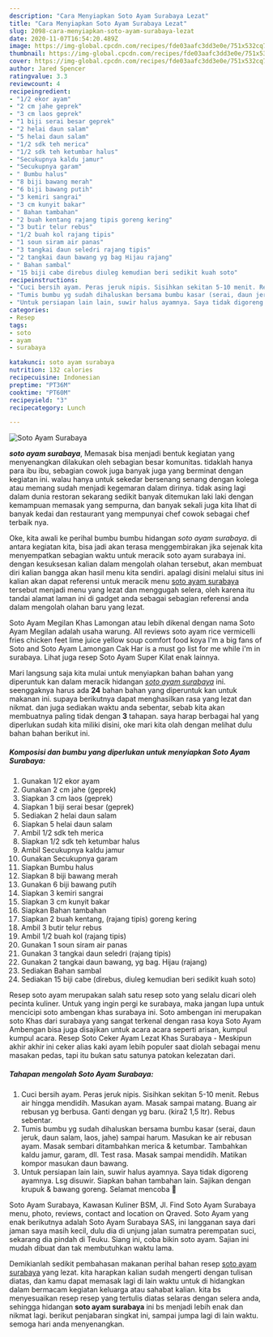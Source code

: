 ```yaml
---
description: "Cara Menyiapkan Soto Ayam Surabaya Lezat"
title: "Cara Menyiapkan Soto Ayam Surabaya Lezat"
slug: 2098-cara-menyiapkan-soto-ayam-surabaya-lezat
date: 2020-11-07T16:54:20.489Z
image: https://img-global.cpcdn.com/recipes/fde03aafc3dd3e0e/751x532cq70/soto-ayam-surabaya-foto-resep-utama.jpg
thumbnail: https://img-global.cpcdn.com/recipes/fde03aafc3dd3e0e/751x532cq70/soto-ayam-surabaya-foto-resep-utama.jpg
cover: https://img-global.cpcdn.com/recipes/fde03aafc3dd3e0e/751x532cq70/soto-ayam-surabaya-foto-resep-utama.jpg
author: Jared Spencer
ratingvalue: 3.3
reviewcount: 4
recipeingredient:
- "1/2 ekor ayam"
- "2 cm jahe geprek"
- "3 cm laos geprek"
- "1 biji serai besar geprek"
- "2 helai daun salam"
- "5 helai daun salam"
- "1/2 sdk teh merica"
- "1/2 sdk teh ketumbar halus"
- "Secukupnya kaldu jamur"
- "Secukupnya garam"
- " Bumbu halus"
- "8 biji bawang merah"
- "6 biji bawang putih"
- "3 kemiri sangrai"
- "3 cm kunyit bakar"
- " Bahan tambahan"
- "2 buah kentang rajang tipis goreng kering"
- "3 butir telur rebus"
- "1/2 buah kol rajang tipis"
- "1 soun siram air panas"
- "3 tangkai daun seledri rajang tipis"
- "2 tangkai daun bawang yg bag Hijau rajang"
- " Bahan sambal"
- "15 biji cabe direbus diuleg kemudian beri sedikit kuah soto"
recipeinstructions:
- "Cuci bersih ayam. Peras jeruk nipis. Sisihkan sekitan 5-10 menit. Rebus air hingga mendidih. Masukan ayam. Masak sampai matang. Buang air rebusan yg berbusa. Ganti dengan yg baru. (kira2 1,5 ltr). Rebus sebentar."
- "Tumis bumbu yg sudah dihaluskan bersama bumbu kasar (serai, daun jeruk, daun salam, laos, jahe) sampai harum. Masukan ke air rebusan ayam. Masak sembari ditambahkan merica &amp; ketumbar. Tambahkan kaldu jamur, garam, dll. Test rasa. Masak sampai mendidih. Matikan kompor masukan daun bawang."
- "Untuk persiapan lain lain, suwir halus ayamnya. Saya tidak digoreng ayamnya. Lsg disuwir. Siapkan bahan tambahan lain. Sajikan dengan krupuk &amp; bawang goreng. Selamat mencoba 🥰"
categories:
- Resep
tags:
- soto
- ayam
- surabaya

katakunci: soto ayam surabaya 
nutrition: 132 calories
recipecuisine: Indonesian
preptime: "PT36M"
cooktime: "PT60M"
recipeyield: "3"
recipecategory: Lunch

---
```



![Soto Ayam Surabaya](https://img-global.cpcdn.com/recipes/fde03aafc3dd3e0e/751x532cq70/soto-ayam-surabaya-foto-resep-utama.jpg)

<b><i>soto ayam surabaya</i></b>, Memasak bisa menjadi bentuk kegiatan yang menyenangkan dilakukan oleh sebagian besar komunitas. tidaklah hanya para ibu ibu, sebagian cowok juga banyak juga yang berminat dengan kegiatan ini. walau hanya untuk sekedar bersenang senang dengan kolega atau memang sudah menjadi kegemaran dalam dirinya. tidak asing lagi dalam dunia restoran sekarang sedikit banyak ditemukan laki laki dengan kemampuan memasak yang sempurna, dan banyak sekali juga kita lihat di banyak kedai dan restaurant yang mempunyai chef cowok sebagai chef terbaik nya.

Oke, kita awali ke perihal bumbu bumbu hidangan <i>soto ayam surabaya</i>. di antara kegiatan kita, bisa jadi akan terasa menggembirakan jika sejenak kita menyempatkan sebagian waktu untuk meracik soto ayam surabaya ini. dengan kesuksesan kalian dalam mengolah olahan tersebut, akan membuat diri kalian bangga akan hasil menu kita sendiri. apalagi disini melalui situs ini kalian akan dapat referensi untuk meracik menu <u>soto ayam surabaya</u> tersebut menjadi menu yang lezat dan menggugah selera, oleh karena itu tandai alamat laman ini di gadget anda sebagai sebagian referensi anda dalam mengolah olahan baru yang lezat.

Soto Ayam Megilan Khas Lamongan atau lebih dikenal dengan nama Soto Ayam Megilan adalah usaha warung. All reviews soto ayam rice vermicelli fries chicken feet lime juice yellow soup comfort food koya I&#39;m a big fans of Soto and Soto Ayam Lamongan Cak Har is a must go list for me while i&#39;m in surabaya. Lihat juga resep Soto Ayam Super Kilat enak lainnya.


Mari langsung saja kita mulai untuk menyiapkan bahan bahan yang diperuntuk kan dalam meracik hidangan <u><i>soto ayam surabaya</i></u> ini. seenggaknya harus ada <b>24</b> bahan bahan yang diperuntuk kan untuk makanan ini. supaya berikutnya dapat menghasilkan rasa yang lezat dan nikmat. dan juga sediakan waktu anda sebentar, sebab kita akan membuatnya paling tidak dengan <b>3</b> tahapan. saya harap berbagai hal yang diperlukan sudah kita miliki disini, oke mari kita olah dengan melihat dulu bahan bahan berikut ini.

<!--inarticleads1-->

##### Komposisi dan bumbu yang diperlukan untuk menyiapkan Soto Ayam Surabaya:

1. Gunakan 1/2 ekor ayam
1. Gunakan 2 cm jahe (geprek)
1. Siapkan 3 cm laos (geprek)
1. Siapkan 1 biji serai besar (geprek)
1. Sediakan 2 helai daun salam
1. Siapkan 5 helai daun salam
1. Ambil 1/2 sdk teh merica
1. Siapkan 1/2 sdk teh ketumbar halus
1. Ambil Secukupnya kaldu jamur
1. Gunakan Secukupnya garam
1. Siapkan  Bumbu halus
1. Siapkan 8 biji bawang merah
1. Gunakan 6 biji bawang putih
1. Siapkan 3 kemiri sangrai
1. Siapkan 3 cm kunyit bakar
1. Siapkan  Bahan tambahan
1. Siapkan 2 buah kentang, (rajang tipis) goreng kering
1. Ambil 3 butir telur rebus
1. Ambil 1/2 buah kol (rajang tipis)
1. Gunakan 1 soun siram air panas
1. Gunakan 3 tangkai daun seledri (rajang tipis)
1. Gunakan 2 tangkai daun bawang, yg bag. Hijau (rajang)
1. Sediakan  Bahan sambal
1. Sediakan 15 biji cabe (direbus, diuleg kemudian beri sedikit kuah soto)


Resep soto ayam merupakan salah satu resep soto yang selalu dicari oleh pecinta kuliner. Untuk yang ingin pergi ke surabaya, maka jangan lupa untuk mencicipi soto ambengan khas surabaya ini. Soto ambengan ini merupakan soto Khas dari surabaya yang sangat terkenal dengan rasa koya Soto Ayam Ambengan bisa juga disajikan untuk acara acara seperti arisan, kumpul kumpul acara. Resep Soto Ceker Ayam Lezat Khas Surabaya - Meskipun akhir akhir ini ceker alias kaki ayam lebih populer saat diolah sebagai menu masakan pedas, tapi itu bukan satu satunya patokan kelezatan dari. 

<!--inarticleads2-->

##### Tahapan mengolah Soto Ayam Surabaya:

1. Cuci bersih ayam. Peras jeruk nipis. Sisihkan sekitan 5-10 menit. Rebus air hingga mendidih. Masukan ayam. Masak sampai matang. Buang air rebusan yg berbusa. Ganti dengan yg baru. (kira2 1,5 ltr). Rebus sebentar.
1. Tumis bumbu yg sudah dihaluskan bersama bumbu kasar (serai, daun jeruk, daun salam, laos, jahe) sampai harum. Masukan ke air rebusan ayam. Masak sembari ditambahkan merica &amp; ketumbar. Tambahkan kaldu jamur, garam, dll. Test rasa. Masak sampai mendidih. Matikan kompor masukan daun bawang.
1. Untuk persiapan lain lain, suwir halus ayamnya. Saya tidak digoreng ayamnya. Lsg disuwir. Siapkan bahan tambahan lain. Sajikan dengan krupuk &amp; bawang goreng. Selamat mencoba 🥰


Soto Ayam Surabaya, Kawasan Kuliner BSM, Jl. Find Soto Ayam Surabaya menu, photo, reviews, contact and location on Qraved. Soto Ayam yang enak berikutnya adalah Soto Ayam Surabaya SAS, ini langganan saya dari jaman saya masih kecil, dulu dia di unjung jalan sumatra perempatan suci, sekarang dia pindah di Teuku. Siang ini, coba bikin soto ayam. Sajian ini mudah dibuat dan tak membutuhkan waktu lama. 

Demikianlah sedikit pembahasan makanan perihal bahan resep <u>soto ayam surabaya</u> yang lezat. kita harapkan kalian sudah mengerti dengan tulisan diatas, dan kamu dapat memasak lagi di lain waktu untuk di hidangkan dalam bermacam kegiatan keluarga atau sahabat kalian. kita bs menyesuaikan resep resep yang tertulis diatas selaras dengan selera anda, sehingga hidangan <b>soto ayam surabaya</b> ini bs menjadi lebih enak dan nikmat lagi. berikut penjabaran singkat ini, sampai jumpa lagi di lain waktu. semoga hari anda menyenangkan.
